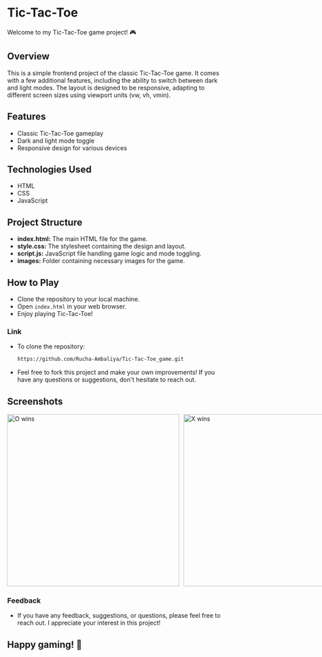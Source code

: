 # Tic-Tac-Toe

Welcome to my Tic-Tac-Toe game project! 🎮

## Overview
This is a simple frontend project of the classic Tic-Tac-Toe game. It comes with a few additional features, including the ability to switch between dark and light modes. The layout is designed to be responsive, adapting to different screen sizes using viewport units (vw, vh, vmin).

## Features
- Classic Tic-Tac-Toe gameplay
- Dark and light mode toggle
- Responsive design for various devices

## Technologies Used
- HTML
- CSS
- JavaScript

## Project Structure
- **index.html:** The main HTML file for the game.
- **style.css:** The stylesheet containing the design and layout.
- **script.js:** JavaScript file handling game logic and mode toggling.
- **images:** Folder containing necessary images for the game.

## How to Play
- Clone the repository to your local machine.
- Open `index.html` in your web browser.
- Enjoy playing Tic-Tac-Toe!

### Link

- To clone the repository:

   ```bash
   https://github.com/Rucha-Ambaliya/Tic-Tac-Toe_game.git

- Feel free to fork this project and make your own improvements! If you have any questions or suggestions, don't hesitate to reach out.

## Screenshots
<div style="display: flex; justify-content: space-between;">
  <img src="images/O-win.PNG" alt="O wins" width="400" style="margin-right: 10px;">
  <img src="images/Draw.PNG" alt="X wins" width="400">
</div>

### Feedback

- If you have any feedback, suggestions, or questions, please feel free to reach out. I appreciate your interest in this project!

## Happy gaming! 🚀
